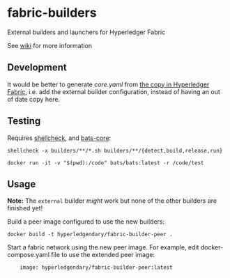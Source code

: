 # fabric-builders

External builders and launchers for Hyperledger Fabric

See [wiki](https://github.com/hyperledgendary/fabric-builders/wiki) for more information

## Development

It would be better to generate _core.yaml_ from [the copy in Hyperledger Fabric](https://github.com/hyperledger/fabric/blob/master/sampleconfig/core.yaml), i.e. add the external builder configuration, instead of having an out of date copy here.

## Testing

Requires [shellcheck](https://www.shellcheck.net/), and [bats-core](https://github.com/bats-core/bats-core):

```
shellcheck -x builders/**/*.sh builders/**/{detect,build,release,run}
```

```
docker run -it -v "$(pwd):/code" bats/bats:latest -r /code/test
```

## Usage

**Note:** The `external` builder _might_ work but none of the other builders are finished yet!

Build a peer image configured to use the new builders:

```
docker build -t hyperledgendary/fabric-builder-peer .
```

Start a fabric network using the new peer image. For example, edit docker-compose.yaml file to use the extended peer image:

```
    image: hyperledgendary/fabric-builder-peer:latest
```
